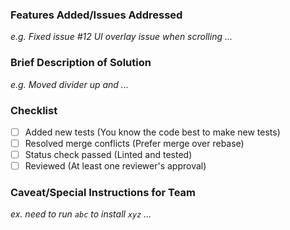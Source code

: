 ### Features Added/Issues Addressed
_e.g. Fixed issue #12 UI overlay issue when scrolling ..._

### Brief Description of Solution
_e.g. Moved divider up and ..._

### Checklist
- [ ] Added new tests (You know the code best to make new tests)
- [ ] Resolved merge conflicts (Prefer merge over rebase)
- [ ] Status check passed (Linted and tested)
- [ ] Reviewed (At least one reviewer's approval)

### Caveat/Special Instructions for Team
_ex. need to run `abc` to install `xyz` ..._
